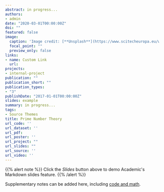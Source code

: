 ```yaml
---
abstract: in progress...
authors:
- admin
date: "2020-03-01T00:00:00Z"
doi: ""
featured: false
image:
  caption: 'Image credit: [**Unsplash**](https://www.scitecheuropa.eu/wp-content/uploads/2019/05/reimann-hypothesis-prime-numbers-696x392.jpg)'
  focal_point: ""
  preview_only: false
links:
- name: Custom Link
  url: 
projects:
- internal-project
publication: ""
publication_short: ""
publication_types:
- "3"
publishDate: "2017-01-01T00:00:00Z"
slides: example
summary: in progress...
tags:
- Source Themes
title: Prime Number Theory
url_code: ''
url_dataset: ''
url_pdf: 
url_poster: ''
url_project: ""
url_slides: ""
url_source: ''
url_video: ''
---
```


{{% alert note %}}
Click the *Slides* button above to demo Academic's Markdown slides feature.
{{% /alert %}}

Supplementary notes can be added here, including [code and math](https://sourcethemes.com/academic/docs/writing-markdown-latex/).

